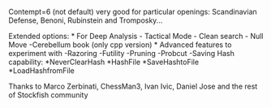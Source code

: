 Contempt=6 (not default) very good for particular openings: Scandinavian Defense, Benoni, Rubinstein and Tromposky...

Extended options:
	* For Deep Analysis
		- Tactical Mode
		- Clean search
		- Null Move
		-Cerebellum book (only cpp version)
	* Advanced features to experiment with
		-Razoring
		-Futility
		-Pruning
		-Probcut
		-Saving Hash capability:
			*NeverClearHash 
			*HashFile 
			*SaveHashtoFile 
			*LoadHashfromFile		
  
		
Thanks to Marco Zerbinati, ChessMan3, Ivan Ivic, Daniel Jose and the rest of Stockfish community
	